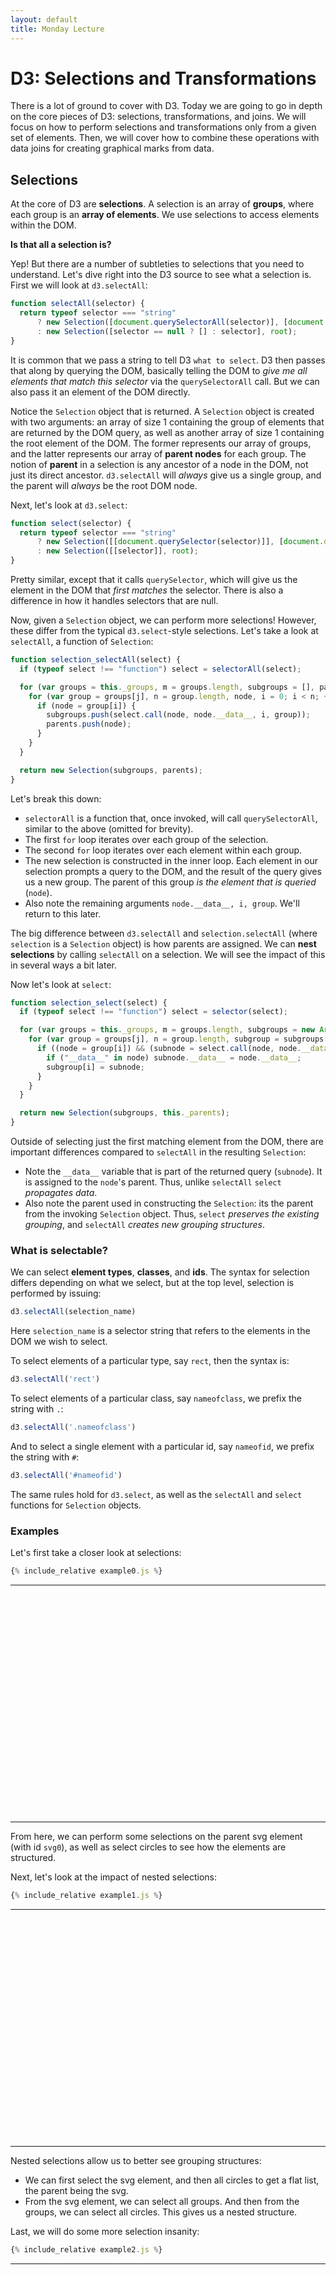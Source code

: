 ```yaml
---
layout: default
title: Monday Lecture
---
```


<script src="https://d3js.org/d3.v5.min.js"></script>

# D3: Selections and Transformations

There is a lot of ground to cover with D3. Today we are going to go in depth on the core pieces of D3: selections, transformations, and joins. We will focus on how to perform selections and transformations only from a given set of elements. Then, we will cover how to combine these operations with data joins for creating graphical marks from data.

## Selections

At the core of D3 are **selections**. A selection is an array of **groups**, where each group is an **array of elements**. We use selections to access elements within the DOM.

**Is that all a selection is?**

Yep! But there are a number of subtleties to selections that you need to understand. Let's dive right into the D3 source to see what a selection is. First we will look at `d3.selectAll`:

```javascript
function selectAll(selector) {
  return typeof selector === "string"
      ? new Selection([document.querySelectorAll(selector)], [document.documentElement])
      : new Selection([selector == null ? [] : selector], root);
}
```

It is common that we pass a string to tell D3 `what to select`. D3 then passes that along by querying the DOM, basically telling the DOM to _give me all elements that match this selector_ via the `querySelectorAll` call. But we can also pass it an element of the DOM directly.

Notice the `Selection` object that is returned. A `Selection` object is created with two arguments: an array of size 1 containing the group of elements that are returned by the DOM query, as well as another array of size 1 containing the root element of the DOM. The former represents our array of groups, and the latter represents our array of **parent nodes** for each group. The notion of **parent** in a selection is any ancestor of a node in the DOM, not just its direct ancestor. `d3.selectAll` will _always_ give us a single group, and the parent will _always_ be the root DOM node.

Next, let's look at `d3.select`:

```javascript
function select(selector) {
  return typeof selector === "string"
      ? new Selection([[document.querySelector(selector)]], [document.documentElement])
      : new Selection([[selector]], root);
}
```

Pretty similar, except that it calls `querySelector`, which will give us the element in the DOM that _first matches_ the selector. There is also a difference in how it handles selectors that are null.

Now, given a `Selection` object, we can perform more selections! However, these differ from the typical `d3.select`-style selections. Let's take a look at `selectAll`, a function of `Selection`:

```javascript
function selection_selectAll(select) {
  if (typeof select !== "function") select = selectorAll(select);

  for (var groups = this._groups, m = groups.length, subgroups = [], parents = [], j = 0; j < m; ++j) {
    for (var group = groups[j], n = group.length, node, i = 0; i < n; ++i) {
      if (node = group[i]) {
        subgroups.push(select.call(node, node.__data__, i, group));
        parents.push(node);
      }
    }
  }

  return new Selection(subgroups, parents);
}
```

Let's break this down:

* `selectorAll` is a function that, once invoked, will call `querySelectorAll`, similar to the above (omitted for brevity).
* The first `for` loop iterates over each group of the selection.
* The second `for` loop iterates over each element within each group.
* The new selection is constructed in the inner loop. Each element in our selection prompts a query to the DOM, and the result of the query gives us a new group. The parent of this group _is the element that is queried_ (`node`).
* Also note the remaining arguments `node.__data__, i, group`. We'll return to this later.

The big difference between `d3.selectAll` and `selection.selectAll` (where `selection` is a `Selection` object) is how parents are assigned. We can **nest selections** by calling `selectAll` on a selection. We will see the impact of this in several ways a bit later.

Now let's look at `select`:

```javascript
function selection_select(select) {
  if (typeof select !== "function") select = selector(select);

  for (var groups = this._groups, m = groups.length, subgroups = new Array(m), j = 0; j < m; ++j) {
    for (var group = groups[j], n = group.length, subgroup = subgroups[j] = new Array(n), node, subnode, i = 0; i < n; ++i) {
      if ((node = group[i]) && (subnode = select.call(node, node.__data__, i, group))) {
        if ("__data__" in node) subnode.__data__ = node.__data__;
        subgroup[i] = subnode;
      }
    }
  }

  return new Selection(subgroups, this._parents);
}
```

Outside of selecting just the first matching element from the DOM, there are important differences compared to `selectAll` in the resulting `Selection`:

* Note the `__data__` variable that is part of the returned query (`subnode`). It is assigned to the `node`'s parent. Thus, unlike `selectAll` `select` _propagates data_.
* Also note the parent used in constructing the `Selection`: its the parent from the invoking `Selection` object. Thus, `select` _preserves the existing grouping_, and `selectAll` _creates new grouping structures_.

### What is selectable?

We can select **element types**, **classes**, and **ids**. The syntax for selection differs depending on what we select, but at the top level, selection is performed by issuing:

```javascript
d3.selectAll(selection_name)
```

Here `selection_name` is a selector string that refers to the elements in the DOM we wish to select.

To select elements of a particular type, say `rect`, then the syntax is:

```javascript
d3.selectAll('rect')
```

To select elements of a particular class, say `nameofclass`, we prefix the string with `.`:

```javascript
d3.selectAll('.nameofclass')
```

And to select a single element with a particular id, say `nameofid`, we prefix the string with `#`:

```javascript
d3.selectAll('#nameofid')
```

The same rules hold for `d3.select`, as well as the `selectAll` and `select` functions for `Selection` objects.

### Examples

Let's first take a closer look at selections:
<a name='selection0'></a>
```javascript
{% include_relative example0.js %}
```
---
<svg id='svg0' width='500' height='350'></svg>
<script type='text/javascript' src="example0.js"></script>
---
From here, we can perform some selections on the parent svg element (with id `svg0`), as well as select circles to see how the elements are structured.

Next, let's look at the impact of nested selections:
<a name='selection1'></a>
```javascript
{% include_relative example1.js %}
```
---
<svg id='svg1' width='500' height='350'></svg>
<script type='text/javascript' src="example1.js"></script>
---
Nested selections allow us to better see grouping structures:
* We can first select the svg element, and then all circles to get a flat list, the parent being the svg.
* From the svg element, we can select all groups. And then from the groups, we can select all circles. This gives us a nested structure.

Last, we will do some more selection insanity:
<a name='selection2'></a>
```javascript
{% include_relative example2.js %}
```
---
<svg id='svg2' width='500' height='350'></svg>
<script type='text/javascript' src="example2.js"></script>
---
In this example, a top-level grouping occurs to distinguish the four regions of space, and then for each group, another grouping occurs to distinguish different mark shapes. Last, the individual marks are added.
* We can perform a first selection of groups, and then a subsequent selection of the child groups. This gives us a group of groups.
* We can perform a first selection of groups, and then select all circles. This gives us a nested structure of circles, based on their specific locations. **Note**: `parent` here might seem a bit odd, because the group element shown as a parent is not the direct parent -- it is an ancestor.
* We can perform a first selection of groups, and then all groups, and _then_ all circles. Note here that the very first selection is nowhere to be found! Selections do not maintain the history of all subsequent selections, just the current selection and their parents (ancestors).

## Transformations

So now that we have an understanding of how to select elements, modifying an element's properties, adding elements, and removing elements, all become straightforward. Rather than having to grab an array of elements, loop over the elements, and perform transformations, we perform transformations _directly on selections_.

### attr()

The `attr` function is part of a `Selection` object. It allows us to add, or modify, attributes of elements in a selection. There are two basic ways to do this, the first is by specifying a constant value for all elements:

```javascript
selection.attr('attname', 'attvalue')
```

The first argument specifies the attribute's name, and the second the value that we wish to specify. [Let's experiment with this](#selection0).

The second way to use `attr` is by specifying an **anonymous function**. We specify a function that can have at most 3 arguments: data `d`, element index `i`, and the group `g`:

```javascript
selection.attr('attname', function(d,i,g)  {
	return 2*i; // some arbitrary function of its arguments
})
```

The trick here is that D3 will populate `d`, `i`, and `g` for us, we just need to specify what we want to do with these arguments. In particular, this is done in the following:

```javascript
function selection_each(callback) {

  for (var groups = this._groups, j = 0, m = groups.length; j < m; ++j) {
    for (var group = groups[j], i = 0, n = group.length, node; i < n; ++i) {
      if (node = group[i]) callback.call(node, node.__data__, i, group);
    }
  }

  return this;
}
```

Notice the similarities to `selectAll`. `callback` will (essentially) be the function we specify. D3 will apply our function to each element, passing in the element's data, index, and group.

We also do not need to specify all of `d`, `i`, and `g`, e.g. `selection.attr('attname', function(d)  {...})` works, but it must be in the proper order.

Now, we are not working with data yet so `d` is null, but we can still [experiment with the remaining bits](#selection0).

Furthermore, we can now start to see where nested selections make a difference. The index `i` will vary based on how the selection is grouped. [Let's see an example](#selection1).

An important aspect of `attr`, and the other functions we will see, is that they return the original `selection` object. This is a process known as **method chaining**, and will allow us to write concise code for modifying selections, e.g.

```javascript
d3.selectAll('circle').attr('r', 10).attr('fill', 'blue')
```

### style()

The `style` function is very similar to `attr`, except it is specific to CSS styles.

### append()

How do we actually create new DOM elements? We use `append`! For a given selection, this will create a new node for _each element in the selection_ and add it as a child to each element. In fact, `append` extends the `select` function, thus preserving the original grouping. Like `attr` and `style`, `append` chains too. We will see the use of append in a bit, when we cover data joins.

### remove()

And how do we remove DOM elements? We use `remove`! For a given selection, this will remove each element in the selection from the DOM.

# D3: The Data Join

Now let's move on to what makes D3 so powereful: data joins. The general pattern of using a data join consists of: specifying data for a given selection, updating the data of existing elements, handling the creation of new elements from new data items, and removing elements corresponding to data that no longer exists.

In D3, data is "sticky": elements are provided with data. So first, let's see how to make the data stick.

## data()

The `data()` function is invoked on a `Selection` object, where you must provide either an array (corresponding to our data), or a function. Let's consider the case of providing an array first, starting from our trusty old array of circles, and a single `<svg>` element:
<a name='dj0'></a>
```javascript
{% include_relative example3.js %}
```
---
<svg id='svg3' width='500' height='50'></svg>
<script type='text/javascript' src="example3.js"></script>
---

The `data` function returns ... another selection. But wait, there are no circles yet. So what does `d3.select('#svg').selectAll('circle')` return? An empty selection! Calling `data` on an empty selection sets up the data join. It returns a Selection object that is a bit special, containing `EnterNodes` and `ExitNode`. Under the hood, D3 uses this to manage the creation and deletion of elements. So we never directly access these nodes, but rather invoke certain functions on the `data` selection: `enter` and `exit`.

## enter()

Now let's invoke the `enter` function on the selection.

The result is quite similar to the `_enter` field, effectively isolating the `EnterNodes`. Now let's see what happens when we append an element.

We got our circles! And they were added as children of `<svg>`, since it was our assigned parent. Furthermore, a `__data__` field is created for each element (data is sticky), assigning the appropriate data element - in this case based on the index of the array (i'th circle gets i'th datum).

So to recap, to add data in D3:

* perform a selection
* invoke the `data` function
* invoke the `enter` function on the resulting selection
* `append`

Thus far we have assumed that the selection we are concerned with is empty. What if it isn't? What if it already has data? First, let's assume that the length of the new data array is the same as the old. Let's take a look:
<a name='dj1'></a>
```javascript
{% include_relative example4.js %}
```
---
<svg id='svg4' width='500' height='50'></svg>
<script type='text/javascript' src="example4.js"></script>
---

Ok, so we now see how to **update data**. What if the new data array is larger than the older one? [Let's take a look.](#dj1).

So when we have **more data than elements**, in the `enter()` selection new elements can be created.

Note that I have been selecting the `<svg>` element first, and _then_ the circles. But what if I directly select all circles via `d3.selectAll`, and then perform the data binding? [Let's see...](#dj0)

Now we see the role of the `parent`: it tells us where to append the elements. A similar issue arises with `select`, rather than `selectAll`.

## exit()

What if the new data array is smaller than the older one? That `_exit` field that we saw earlier now gets populated. [Let's take a look.](#dj1).

So when we have **less data than elements**, in the `exit()` selection existing elements can be removed. We do so through the `remove` function.

### What about elements that do not have data?

Note that the `data` selection matches **elements** with **data**, not **data** with **data**. Thus, if a selection returns elements that are not backed up by data, they will nevertheless bind with data in a similar manner. This circumstance is rare, however. Very likely whenever you create HTML elements it is through the `selection.data().enter().append()` sequence.

### If I want to only create new elements from data, what should my selector be?

**Anything that returns an empty selection**.

```javascript
selection.selectAll('vandy')
selection.selectAll('blah')
selection.selectAll('viscoursewow')
```

Assuming that there does not exist elements whose types are the above...

## Keys: Object Constancy

So how does D3 know when and where to add elements and remove elements? Thus far, we have seen one way: **indices**. We are assuming that **data array indices** and **element indices** (as layed out in the DOM) are meaningful. When they match up, we update element data. When data indices exceed element indices, elements are created. When element indices exceed data indices, elements are removed.

Using indices to match data with elements may not always be useful, especially for more complicated visualizations where data is highly dynamic. Another way that D3 matches data with elements is through **keys**. Rather than just using an array of data, if we construct an array of `key:value` pairs, then we can associate elements with keys, and use this to match data with elements when we `enter()` and `exit()`. This forms the notion of **object constancy**, ensuring that we can uniquely identify elements through their data. Let's look at an example:
<a name='dj2'></a>
```javascript
{% include_relative example5.js %}
```
---
<svg id='svg5' width='500' height='50'></svg>
<script type='text/javascript' src="example5.js"></script>
---

Couple notes:

* There is a difference between the order of data in the array and the order of elements in the DOM when performing the `data()` selection. This is important to keep in mind.
* This example illustrates (most of) the basic steps of the **general update pattern**: issue a data selection, remove data elements that no longer exist, append new elements.

## Data-Driven Transformations

Ok, so now we know how to stick some data to some elements. Performing data-driven transformations becomes quite the simple task! Continuing from our previous example, suppose we want to set circle positions to the bound data. This amounts to:

```javascript
d3.select('#svg5').selectAll('circle')
	.attr('cx', function(d) { return d.value[0]; })
	.attr('cy', function(d) { return d.value[1]; })
	.attr('r', 4);
```

A couple of notes:
* In contrast to the above, here we are using an anonymous function to access data, and then assigning an attribute to the element based on the data. This is, primarily, why D3 stands for Data-Driven Documents.
* The `d` argument in the anonymous function will be filled in with the appropriate datum, namely each item in the array used to perform the data join. We just need to specify how we are going to customize the visual appearance of an element, given the datum.

So this is ok, but there is one problem here...

... what if we only want to update those elements corresponding to new data? The downside is that `selectAll`, well, selects **ALL**.

### merge()

The `merge()` selection allows us to select elements that correspond to new data, beit data that creates new elements, or data that updates existing elements. `merge()` is invoked on a selection of newly created elements, and is passed the original data selection. Thus, the [full general update pattern follows](https://github.com/d3/d3-selection#selection_merge):

```javascript
var circle = svg.selectAll("circle").data(data) // UPDATE
    .style("fill", "blue");

circle.exit().remove(); // EXIT

circle = circle.enter().append("circle") // ENTER
    .style("fill", "green")
  .merge(circle) // ENTER + UPDATE
    .style("stroke", "black");
```

### A note on coding style

It is convention in D3 to use the indentation level to denote when functions return new selections, or existing selections.

* existing selections: indent of 4
* new selections: indent of 2

This can be useful to help you understand whats going on with selections, but I will not hold you to it. Please just make your code readable.

## Nesting

Last, let's cover data joins where we specify a **function**, rather than a **data array**, perhaps one of the more difficult concepts in D3, yet also one of the most powerful.

By far the most common means of using functions for data joins is in **nesting data**. A multidimensional array is the common use case. Suppose we have a 2D array: we perform one data join that corresponds to the _first list of arrays_ (the array of arrays), and create elements from this data join. After all, this is just data: each element now has an array as its sticky data. But we can then perform a second data join from this new selection, and by passing a function into `data`, D3 will simply pass along the parent's datum (array) as the function argument. Thus, we can propagate the parent's array to its child, to give us a nested structure:

```javascript
var outer_selection = d3.select('#svg').selectAll('g')
	.data(data)
	.enter()
	.append('g')

outer_selection.selectAll('rect')
	.data(function(d) { return d; })
	.enter()
	.append('rect')
```

Let's experiment with this, for showing some nested bar marks:
<a name='dj3'></a>
```javascript
{% include_relative example6.js %}
```
---
<svg id='svg6' width='500' height='350'></svg>
<script type='text/javascript' src="example6.js"></script>
---

Of course you can imagine having deeper nesting structures. This provides us with a concise way to create rather involved visualizations from a pretty small amount of code. But you need to think carefully about how to represent your data.

Now, what happens when we want to update data? The same principles we discussed above apply. Let's take a look:
<a name='dj4'></a>
```javascript
{% include_relative example7.js %}
```
<script type='text/javascript' src="example7.js"></script>

The one trick here is that by _just_ calling data, the elements on which data is called will update (e.g. the group elements in the above), but _children will not update_. How do we propagate updates? As mentioned above: `select`.

Ok, so updates are relatively simple. What about adding new elements to nested selections? Removing elements? Once again, nothing changes, the general update pattern applies. However, you need to be careful about making appropriate changes to _all_ nested elements, which can conceptually be a bit tricky. In such cases your `enter()` and `exit()` selections will likely have multiple groups.
